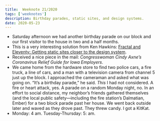 ```yaml
---
title:  Weeknote 21/2020
tags: ['weeknotes']
description: Birthday parades, static sites, and design systems.
date: 2020-05-23
---
```

* Saturday afternoon we had another birthday parade on our block and our first visitor to the house in two and a half months.  
* This is a very interesting solution from Ken Hawkins: [Fractal and Eleventy: Getting static sites closer to the design system](https://work.allaboutken.com/posts/20191112-extendeing-fractal-components-eleventy-static-sites.html). 
* Received a nice piece in the mail: _Congresswoman Cindy Axne’s Coronavirus Relief Guide for Iowa Employers_. 
* We came home from the hardware store to find two police cars, a fire truck, a line of cars, and a man with a television camera from channel 5 just up the block. I approached the cameraman and asked what was going on. “It’s a birthday parade,” he said. _This_ I had not considered. A fire or heart attack, yes. A parade on a random Monday night, no. In an effort to social distance, my neighbor’s friends gathered themselves (and the local public safety—including the fire station’s Dalmatian, Ember) for a two block parade past her house. We went back outside later and waved as they drove past. They threw candy. I got a KitKat. 
* Monday: 4 am. Tuesday-Thursday: 5: am. 